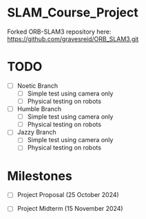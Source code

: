 # SLAM_Course_Project

Forked ORB-SLAM3 repository here:
https://github.com/gravesreid/ORB_SLAM3.git

# TODO
- [ ] Noetic Branch
    - [ ] Simple test using camera only
    - [ ] Physical testing on robots 
- [ ] Humble Branch
    - [ ] Simple test using camera only
    - [ ] Physical testing on robots 
- [ ] Jazzy Branch
    - [ ] Simple test using camera only
    - [ ] Physical testing on robots

# Milestones
- [ ] Project Proposal (25 October 2024)
- [ ] Project Midterm (15 November 2024)


